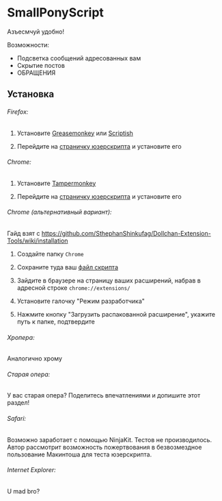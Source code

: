SmallPonyScript
===============

Азъесмчуй удобно!

Возможности:

- Подсветка сообщений адресованных вам
- Скрытие постов
- ОБРАЩЕНИЯ

Установка
---------
###### Firefox:


1. Установите [Greasemonkey](https://addons.mozilla.org/ru/firefox/addon/greasemonkey/) или [Scriptish](https://addons.mozilla.org/ru/firefox/addon/scriptish/)

2. Перейдите на [страничку юзерскрипта](https://raw.githubusercontent.com/mlpazesm/SmallPonyScript/master/smallpony.user.js) и установите его


###### Chrome:

1. Установите [Tampermonkey](http://tampermonkey.net/)

2. Перейдите на [страничку юзерскрипта](https://raw.githubusercontent.com/mlpazesm/SmallPonyScript/master/smallpony.user.js) и установите его

###### Chrome (альтернативный вариант):

Гайд взят с https://github.com/SthephanShinkufag/Dollchan-Extension-Tools/wiki/installation

1. Создайте папку `Chrome`

2. Сохраните туда ваш [файл скрипта](https://raw.githubusercontent.com/mlpazesm/SmallPonyScript/master/smallpony.user.js)

3. Зайдите в браузере на страницу ваших расширений, набрав в адресной строке `chrome://extensions/`

4. Установите галочку "Режим разработчика"

5. Нажмите кнопку "Загрузить распакованной расширение", укажите путь к папке, подтвердите

###### Хропера:

Аналогично хрому

###### Старая опера:

У вас старая опера? Поделитесь впечатлениями и допишите этот раздел!

###### Safari:

Возможно заработает с помощью NinjaKit. Тестов не производилось.
Автор рассмотрит возможность пожертвования в безвозмездное пользование Макинтоша для теста юзерскрипта.

###### Internet Explorer:

U mad bro?
